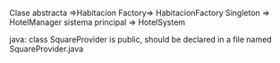 Clase abstracta =>Habitacion
Factory=> HabitacionFactory
Singleton => HotelManager 
sistema principal => HotelSystem 

java: class SquareProvider is public, should be declared in a file named SquareProvider.java
